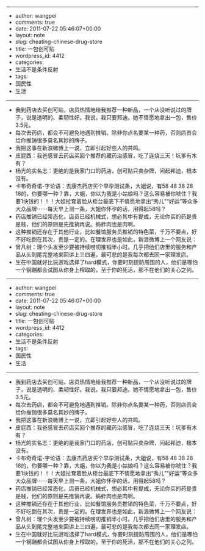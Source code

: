 - --
- author: wangpei
- comments: true
- date: 2011-07-22 05:46:07+00:00
- layout: note
- slug: cheating-chinese-drug-store
- title: 一包创可贴
- wordpress_id: 4412
- categories:
- 生活不是条件反射
- tags:
- 国民性
- 生活
- --
- 我到药店去买创可贴，店员热情地给我推荐一种新品，一个从没听说过的牌子，说是透明的、柔韧性好。我说，我只要邦迪。她不情愿地拿出一包，售价3.5元。
- 每次去药店，都会不可避免地遇到推销。除非你点名要某一种药，否则店员会给你推销很多莫名其妙的牌子。
- 我把这事在新浪微博上一说，立即引起好些人的共鸣。
- 皮屁西：我爸感冒去药店买回个推荐的藏药治感冒，吃了连烧三天！坑爹有木有？
- 杨光的实名志：更绝的是我家门口的药店，创可贴只卖杂牌，问起邦迪，根本没有。
- 卡布奇奇诺-字论语：去康杰药店买个早孕测试条，大姐说，有58 48 38 28 18的，你要哪一种？靠，大姐，你以为我是小姑娘吗？这么容易被你唬住？我要1块钱的！！！大姐拉耷着脸从柜台最底下不情愿地拿出“秀儿”“好运”等众多大众品牌⋯⋯每天早上测一条，大姐你怀孕的话，用得起58吗？
- 药店推销已经常态化，店员已经机械式，想必其中有提成，无论你买的药是贵是贱，他们的原则是先推销再说。蚂蚱肉也是肉啊。
- 这种推销还存在于其他行业，比如餐馆服务员推销的特色菜，千万不要点，好不好吃倒在其次，贵是一定的。在理发界也是如此，新浪微博上一个网友说：
- 曾凡树：理个头发至少要被持续唠叨推销半小时。几乎把他们店里的服务和产品从头到尾完整地来回讲上三四遍，最可悲的是我每次都去同一家理发店。
- 生在中国就好比玩游戏选择了hard模式，你要时刻提防周围的人，他们是哪怕一个钢蹦都会试图从你身上榨取的，至于你的死活，那不在他们的关心之列。
- --
- author: wangpei
- comments: true
- date: 2011-07-22 05:46:07+00:00
- layout: note
- slug: cheating-chinese-drug-store
- title: 一包创可贴
- wordpress_id: 4412
- categories:
- 生活不是条件反射
- tags:
- 国民性
- 生活
- --
- 我到药店去买创可贴，店员热情地给我推荐一种新品，一个从没听说过的牌子，说是透明的、柔韧性好。我说，我只要邦迪。她不情愿地拿出一包，售价3.5元。
- 每次去药店，都会不可避免地遇到推销。除非你点名要某一种药，否则店员会给你推销很多莫名其妙的牌子。
- 我把这事在新浪微博上一说，立即引起好些人的共鸣。
- 皮屁西：我爸感冒去药店买回个推荐的藏药治感冒，吃了连烧三天！坑爹有木有？
- 杨光的实名志：更绝的是我家门口的药店，创可贴只卖杂牌，问起邦迪，根本没有。
- 卡布奇奇诺-字论语：去康杰药店买个早孕测试条，大姐说，有58 48 38 28 18的，你要哪一种？靠，大姐，你以为我是小姑娘吗？这么容易被你唬住？我要1块钱的！！！大姐拉耷着脸从柜台最底下不情愿地拿出“秀儿”“好运”等众多大众品牌⋯⋯每天早上测一条，大姐你怀孕的话，用得起58吗？
- 药店推销已经常态化，店员已经机械式，想必其中有提成，无论你买的药是贵是贱，他们的原则是先推销再说。蚂蚱肉也是肉啊。
- 这种推销还存在于其他行业，比如餐馆服务员推销的特色菜，千万不要点，好不好吃倒在其次，贵是一定的。在理发界也是如此，新浪微博上一个网友说：
- 曾凡树：理个头发至少要被持续唠叨推销半小时。几乎把他们店里的服务和产品从头到尾完整地来回讲上三四遍，最可悲的是我每次都去同一家理发店。
- 生在中国就好比玩游戏选择了hard模式，你要时刻提防周围的人，他们是哪怕一个钢蹦都会试图从你身上榨取的，至于你的死活，那不在他们的关心之列。
